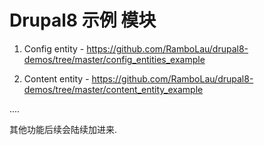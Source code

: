# Drupal8 示例 模块


1. Config entity - https://github.com/RamboLau/drupal8-demos/tree/master/config_entities_example

2. Content entity - https://github.com/RamboLau/drupal8-demos/tree/master/content_entity_example

....

其他功能后续会陆续加进来.